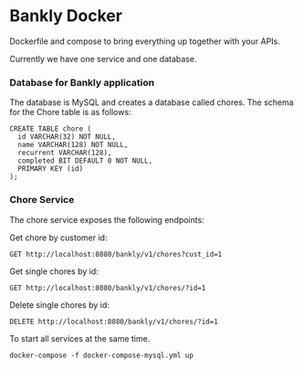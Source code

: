 # Bankly Docker

Dockerfile and compose to bring everything up together with your APIs.

Currently we have one service and one database.

### Database for Bankly application

The database is MySQL and creates a database called chores. The schema for the Chore table is as follows:

```
CREATE TABLE chore (
  id VARCHAR(32) NOT NULL,
  name VARCHAR(128) NOT NULL,
  recurrent VARCHAR(128),
  completed BIT DEFAULT 0 NOT NULL,
  PRIMARY KEY (id)
);
```

### Chore Service

The chore service exposes the following endpoints:

Get chore by customer id:
```
GET http://localhost:8080/bankly/v1/chores?cust_id=1
```

Get single chores by id:
```
GET http://localhost:8080/bankly/v1/chores/?id=1
```

Delete single chores by id:
```
DELETE http://localhost:8080/bankly/v1/chores/?id=1
```

To start all services at the same time.

```
docker-compose -f docker-compose-mysql.yml up
```
